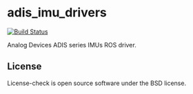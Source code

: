 adis_imu_drivers
================

[![Build Status](https://travis-ci.org/open-rdc/adis_imu_drivers.svg?branch=indigo-devel)](https://travis-ci.org/open-rdc/adis_imu_drivers)

Analog Devices ADIS series IMUs ROS driver.

## License
License-check is open source software under the BSD license.
